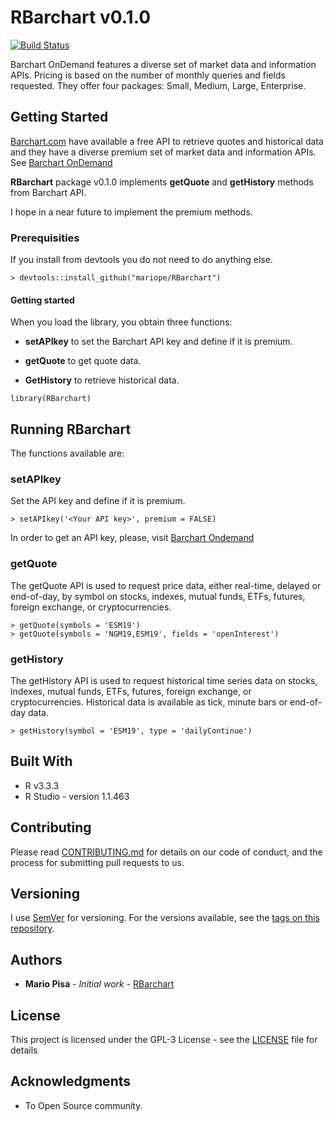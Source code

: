 # RBarchart v0.1.0

[![Build Status](https://travis-ci.org/mariope/RBarchart.png?branch=master)](https://travis-ci.org/mariope/RBarchart)

Barchart OnDemand features a diverse set of market data and information APIs. 
Pricing is based on the number of monthly queries and fields requested. 
They offer four packages: Small, Medium, Large, Enterprise.

## Getting Started

[Barchart.com](https://www.barchart.com/) have available a free API to retrieve quotes and 
historical data and they have a diverse premium set of market data and information APIs. See [Barchart OnDemand](https://www.barchart.com/ondemand)

**RBarchart** package v0.1.0 implements **getQuote** and **getHistory** methods from Barchart API.

I hope in a near future to implement the premium methods.

### Prerequisities

If you install from devtools you do not need to do anything else.

```
> devtools::install_github("mariope/RBarchart")
```

#### Getting started

When you load the library, you obtain three functions: 

- **setAPIkey** to set the Barchart API key and define if it is premium.

- **getQuote** to get quote data.

- **GetHistory** to retrieve historical data.

```
library(RBarchart)
```

## Running RBarchart

The functions available are:

### setAPIkey

Set the API key and define if it is premium.

```
> setAPIkey('<Your API key>', premium = FALSE)
```

In order to get an API key, please, visit [Barchart Ondemand](https://www.barchart.com/ondemand/api)

### getQuote

The getQuote API is used to request price data, either real-time, 
delayed or end-of-day, by symbol on stocks, indexes, mutual funds, ETFs,
futures, foreign exchange, or cryptocurrencies.

```
> getQuote(symbols = 'ESM19')
> getQuote(symbols = 'NGM19,ESM19', fields = 'openInterest')
```

### getHistory

The getHistory API is used to request historical time series data on stocks,
indexes, mutual funds, ETFs, futures, foreign exchange, or cryptocurrencies.
Historical data is available as tick, minute bars or end-of-day data.

```
> getHistory(symbol = 'ESM19', type = 'dailyContinue')
```

## Built With

* R v3.3.3
* R Studio - version 1.1.463

## Contributing

Please read [CONTRIBUTING.md](CONTRIBUTING.md) for details on our code of conduct, and the process for submitting pull requests to us.

## Versioning

I use [SemVer](http://semver.org/) for versioning. For the versions available, see the [tags on this repository](https://github.com/mariope/barronsCOT/tags). 

## Authors

* **Mario Pisa** - *Initial work* - [RBarchart](https://github.com/mariope/RBarchart)

## License

This project is licensed under the GPL-3 License - see the [LICENSE](LICENSE) file for details

## Acknowledgments

* To Open Source community.
